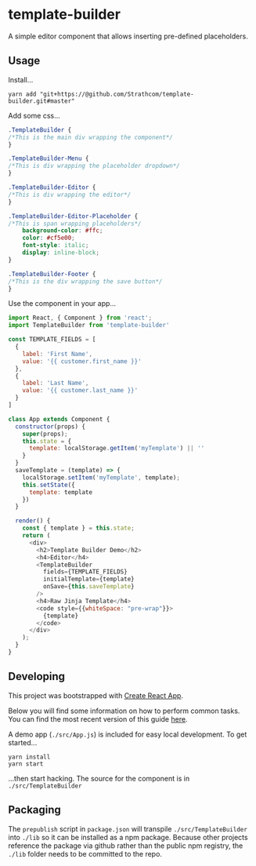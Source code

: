 # template-builder

A simple editor component that allows inserting pre-defined placeholders.


## Usage

Install...

```
yarn add "git+https://@github.com/Strathcom/template-builder.git#master"
```

Add some css...

```css
.TemplateBuilder {
/*This is the main div wrapping the component*/
}

.TemplateBuilder-Menu {
/*This is div wrapping the placeholder dropdown*/
}

.TemplateBuilder-Editor {
/*This is div wrapping the editor*/
}

.TemplateBuilder-Editor-Placeholder {
/*This is span wrapping placeholders*/
    background-color: #ffc;
    color: #cf5e00;
    font-style: italic;
    display: inline-block;
}

.TemplateBuilder-Footer {
/*This is the div wrapping the save button*/
}
``` 

Use the component in your app...

```javascript
import React, { Component } from 'react';
import TemplateBuilder from 'template-builder'

const TEMPLATE_FIELDS = [
  {
    label: 'First Name',
    value: '{{ customer.first_name }}'
  },
  {
    label: 'Last Name',
    value: '{{ customer.last_name }}'
  }
]

class App extends Component {
  constructor(props) {
    super(props);
    this.state = {
      template: localStorage.getItem('myTemplate') || ''
    }
  }
  saveTemplate = (template) => {
    localStorage.setItem('myTemplate', template);
    this.setState({
      template: template
    })
  }

  render() {
    const { template } = this.state;
    return (
      <div>
        <h2>Template Builder Demo</h2>
        <h4>Editor</h4>
        <TemplateBuilder
          fields={TEMPLATE_FIELDS}
          initialTemplate={template} 
          onSave={this.saveTemplate}
        />
        <h4>Raw Jinja Template</h4>
        <code style={{whiteSpace: "pre-wrap"}}>
          {template}
        </code>
      </div>
    );
  }
}

```

## Developing

This project was bootstrapped with [Create React App](https://github.com/facebookincubator/create-react-app).

Below you will find some information on how to perform common tasks.<br>
You can find the most recent version of this guide [here](https://github.com/facebookincubator/create-react-app/blob/master/packages/react-scripts/template/README.md).

A demo app (`./src/App.js`) is included for easy local development. To get started...

```
yarn install
yarn start
``` 

...then start hacking. The source for the component is in `./src/TemplateBuilder` 

## Packaging

The `prepublish` script in `package.json` will transpile `./src/TemplateBuilder` 
into `./lib` so it can be installed as a npm package. Because other projects reference 
the package via github rather than the public npm registry, the `./lib` folder 
needs to be committed to the repo.

